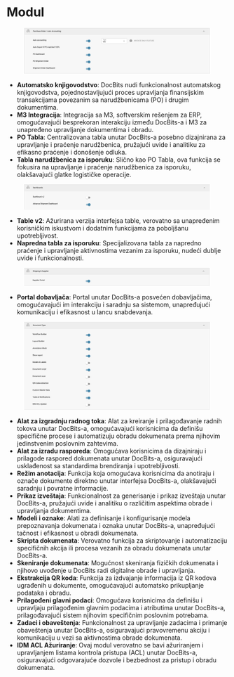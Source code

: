 # Modul

<figure><img src="../../../../.gitbook/assets/Bildschirmfoto 2024-05-04 um 15.57.42.png" alt=""><figcaption></figcaption></figure>

* **Automatsko knjigovodstvo**: DocBits nudi funkcionalnost automatskog knjigovodstva, pojednostavljujući proces upravljanja finansijskim transakcijama povezanim sa narudžbenicama (PO) i drugim dokumentima.
* **M3 Integracija**: Integracija sa M3, softverskim rešenjem za ERP, omogućavajući besprekoran interakciju između DocBits-a i M3 za unapređeno upravljanje dokumentima i obradu.
* **PO Tabla**: Centralizovana tabla unutar DocBits-a posebno dizajnirana za upravljanje i praćenje narudžbenica, pružajući uvide i analitiku za efikasno praćenje i donošenje odluka.
* **Tabla narudžbenica za isporuku**: Slično kao PO Tabla, ova funkcija se fokusira na upravljanje i praćenje narudžbenica za isporuku, olakšavajući glatke logističke operacije.

<figure><img src="../../../../.gitbook/assets/Bildschirmfoto 2024-05-04 um 15.57.52.png" alt=""><figcaption></figcaption></figure>

* **Table v2**: Ažurirana verzija interfejsa table, verovatno sa unapređenim korisničkim iskustvom i dodatnim funkcijama za poboljšanu upotrebljivost.
* **Napredna tabla za isporuku**: Specijalizovana tabla za napredno praćenje i upravljanje aktivnostima vezanim za isporuku, nudeći dublje uvide i funkcionalnosti.

<figure><img src="../../../../.gitbook/assets/Bildschirmfoto 2024-05-04 um 15.58.02.png" alt=""><figcaption></figcaption></figure>

* **Portal dobavljača**: Portal unutar DocBits-a posvećen dobavljačima, omogućavajući im interakciju i saradnju sa sistemom, unapređujući komunikaciju i efikasnost u lancu snabdevanja.

<figure><img src="../../../../.gitbook/assets/Bildschirmfoto 2024-05-04 um 15.58.17.png" alt=""><figcaption></figcaption></figure>

* **Alat za izgradnju radnog toka**: Alat za kreiranje i prilagođavanje radnih tokova unutar DocBits-a, omogućavajući korisnicima da definišu specifične procese i automatizuju obradu dokumenata prema njihovim jedinstvenim poslovnim zahtevima.
* **Alat za izradu rasporeda**: Omogućava korisnicima da dizajniraju i prilagode raspored dokumenata unutar DocBits-a, osiguravajući usklađenost sa standardima brendiranja i upotrebljivosti.
* **Režim anotacija**: Funkcija koja omogućava korisnicima da anotiraju i označe dokumente direktno unutar interfejsa DocBits-a, olakšavajući saradnju i povratne informacije.
* **Prikaz izveštaja**: Funkcionalnost za generisanje i prikaz izveštaja unutar DocBits-a, pružajući uvide i analitiku o različitim aspektima obrade i upravljanja dokumentima.
* **Modeli i oznake**: Alati za definisanje i konfigurisanje modela prepoznavanja dokumenata i oznaka unutar DocBits-a, unapređujući tačnost i efikasnost u obradi dokumenata.
* **Skripta dokumenata**: Verovatno funkcija za skriptovanje i automatizaciju specifičnih akcija ili procesa vezanih za obradu dokumenata unutar DocBits-a.
* **Skeniranje dokumenata**: Mogućnost skeniranja fizičkih dokumenata i njihovo uvođenje u DocBits radi digitalne obrade i upravljanja.
* **Ekstrakcija QR koda**: Funkcija za izdvajanje informacija iz QR kodova ugrađenih u dokumente, omogućavajući automatsko prikupljanje podataka i obradu.
* **Prilagođeni glavni podaci**: Omogućava korisnicima da definišu i upravljaju prilagođenim glavnim podacima i atributima unutar DocBits-a, prilagođavajući sistem njihovim specifičnim poslovnim potrebama.
* **Zadaci i obaveštenja**: Funkcionalnost za upravljanje zadacima i primanje obaveštenja unutar DocBits-a, osiguravajući pravovremenu akciju i komunikaciju u vezi sa aktivnostima obrade dokumenata.
* **IDM ACL Ažuriranje**: Ovaj modul verovatno se bavi ažuriranjem i upravljanjem listama kontrola pristupa (ACL) unutar DocBits-a, osiguravajući odgovarajuće dozvole i bezbednost za pristup i obradu dokumenata.
